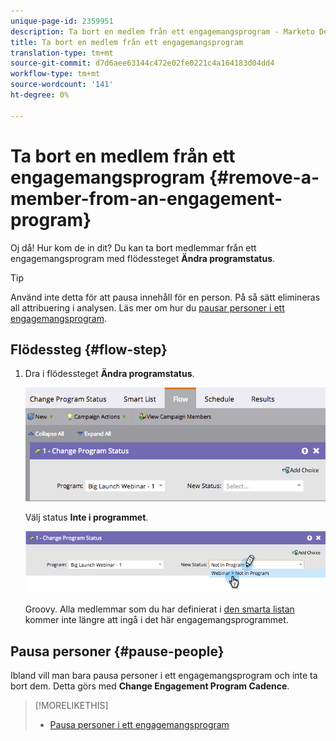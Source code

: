```yaml
---
unique-page-id: 2359951
description: Ta bort en medlem från ett engagemangsprogram - Marketo Docs - Produktdokumentation
title: Ta bort en medlem från ett engagemangsprogram
translation-type: tm+mt
source-git-commit: d7d6aee63144c472e02fe0221c4a164183d04dd4
workflow-type: tm+mt
source-wordcount: '141'
ht-degree: 0%

---
```



# Ta bort en medlem från ett engagemangsprogram {#remove-a-member-from-an-engagement-program}

Oj då! Hur kom de in dit? Du kan ta bort medlemmar från ett engagemangsprogram med flödessteget **Ändra programstatus**.

>[!TIP]
>
>Använd inte detta för att pausa innehåll för en person. På så sätt elimineras all attribuering i analysen.  Läs mer om hur du [pausar personer i ett engagemangsprogram](pause-people-in-an-engagement-program.md).

## Flödessteg {#flow-step}

1. Dra i flödessteget **Ändra programstatus**.

   ![](assets/image2014-9-15-18-3a15-3a57.png)

   Välj status **Inte i programmet**.

   ![](assets/image2014-9-15-18-3a16-3a2.png)

   Groovy. Alla medlemmar som du har definierat i [den smarta listan](../../../../product-docs/core-marketo-concepts/smart-lists-and-static-lists/creating-a-smart-list/create-a-smart-list.md) kommer inte längre att ingå i det här engagemangsprogrammet.

## Pausa personer {#pause-people}

Ibland vill man bara pausa personer i ett engagemangsprogram och inte ta bort dem. Detta görs med **Change Engagement Program Cadence**.

>[!MORELIKETHIS]
>
>* [Pausa personer i ett engagemangsprogram](pause-people-in-an-engagement-program.md)


